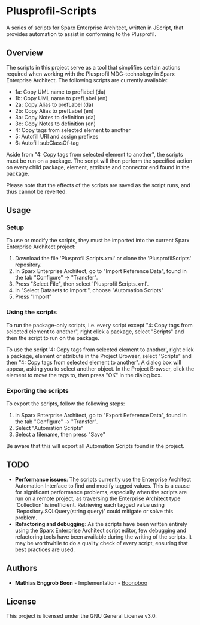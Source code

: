 # Plusprofil-Scripts
A series of scripts for Sparx Enterprise Architect, written in JScript, that provides automation to assist in conforming to the Plusprofil.

## Overview
The scripts in this project serve as a tool that simplifies certain actions required when working with the Plusprofil MDG-technology in Sparx Enterprise Architect. The following scripts are currently available:

* 1a: Copy UML name to preflabel (da)
* 1b: Copy UML name to prefLabel (en)
* 2a: Copy Alias to prefLabel (da)
* 2b: Copy Alias to prefLabel (en)
* 3a: Copy Notes to definition (da)
* 3c: Copy Notes to definition (en)
* 4: Copy tags from selected element to another
* 5: Autofill URI and assign prefixes
* 6: Autofill subClassOf-tag

Aside from "4: Copy tags from selected element to another", the scripts must be run on a package. The script will then perform the specified action on every child package, element, attribute and connector end found in the package.

Please note that the effects of the scripts are saved as the script runs, and thus cannot be reverted.

## Usage
### Setup
To use or modify the scripts, they must be imported into the current Sparx Enterprise Architect project:

1. Download the file 'Plusprofil Scripts.xml' or clone the 'PlusprofilScripts' repository.
2. In Sparx Enterprise Architect, go to "Import Reference Data", found in the tab "Configure" -> "Transfer".
3. Press "Select File", then select 'Plusprofil Scripts.xml'.
4. In "Select Datasets to Import:", choose "Automation Scripts"
5. Press "Import"

### Using the scripts
To run the package-only scripts, i.e. every script except "4: Copy tags from selected element to another", right click a package, select "Scripts" and then the script to run on the package.

To use the script '4: Copy tags from selected element to another', right click a package, element or attribute in the Project Browser, select "Scripts" and then "4: Copy tags from selected element to another". A dialog box will appear, asking you to select another object. In the Project Browser, click the element to move the tags to, then press "OK" in the dialog box.

### Exporting the scripts
To export the scripts, follow the following steps:

1. In Sparx Enterprise Architect, go to "Export Reference Data", found in the tab "Configure" -> "Transfer".
2. Select "Automation Scripts"
3. Select a filename, then press "Save"

Be aware that this will export all Automation Scripts found in the project.

## TODO
* **Performance issues**: The scripts currently use the Enterprise Architect Automation Interface to find and modify tagged values. This is a cause for significant performance problems, especially when the scripts are run on a remote project, as traversing the Enterprise Architect type 'Collection' is inefficient. Retrieving each tagged value using 'Repository.SQLQuery(string query)' could mitigate or solve this problem.
* **Refactoring and debugging**: As the scripts have been written entirely using the Sparx Enterprise Architect script editor, few debugging and refactoring tools have been available during the writing of the scripts. It may be worthwhile to do a quality check of every script, ensuring that best practices are used.

## Authors
* **Mathias Enggrob Boon** - Implementation - [Boonoboo](https://github.com/Boonoboo)

## License
This project is licensed under the GNU General License v3.0.
